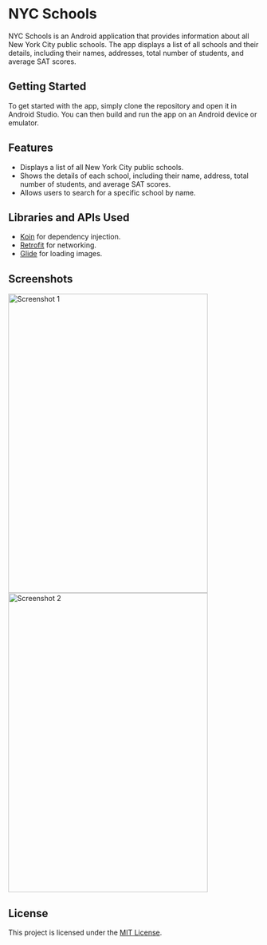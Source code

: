 # NYC Schools

NYC Schools is an Android application that provides information about all New York City public schools. The app displays a list of all schools and their details, including their names, addresses, total number of students, and average SAT scores.

## Getting Started

To get started with the app, simply clone the repository and open it in Android Studio. You can then build and run the app on an Android device or emulator.

## Features

- Displays a list of all New York City public schools.
- Shows the details of each school, including their name, address, total number of students, and average SAT scores.
- Allows users to search for a specific school by name.

## Libraries and APIs Used

- [Koin](https://insert-koin.io/) for dependency injection.
- [Retrofit](https://square.github.io/retrofit/) for networking.
- [Glide](https://github.com/bumptech/glide) for loading images.

## Screenshots

<img src="https://user-images.githubusercontent.com/123601466/236588212-0b011cac-b694-41b4-a302-6279ff826437.PNG" alt="Screenshot 1" width="400" height="600"> 

<img src="https://user-images.githubusercontent.com/123601466/236588214-40de0d28-2435-40f5-b573-2dcfd72e2e42.PNG" alt="Screenshot 2" width="400" height="600">


## License

This project is licensed under the [MIT License](LICENSE).
